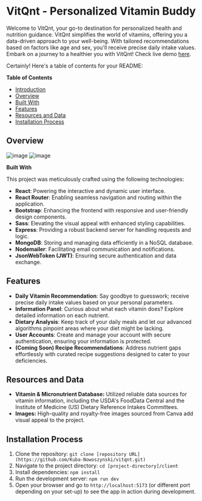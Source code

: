 # VitQnt - Personalized Vitamin Buddy

Welcome to VitQnt, your go-to destination for personalized health and nutrition guidance. VitQnt simplifies the world of vitamins, offering you a data-driven approach to your well-being. With tailored recommendations based on factors like age and sex, you'll receive precise daily intake values. Embark on a journey to a healthier you with VitQnt! Check live demo [here](https://vitqnt.netlify.app/).

Certainly! Here's a table of contents for your README:

**Table of Contents**

- [Introduction](#vitqnt---vitamin--micronutrient-calculator)
- [Overview](#overview)
- [Built With](#built-with)
- [Features](#features)
- [Resources and Data](#resources-and-data)
- [Installation Process](#installation-process-react-app-set-up-in-vite)

## Overview

![image](https://github.com/Kuba-Nowoszynski/vitqnt/assets/117540841/4ff1f3c1-f8f4-4d85-aa9e-937b468ce22b)
![image](https://github.com/Kuba-Nowoszynski/vitqnt/assets/117540841/70e5f61d-bdc8-4a0a-811c-fbeef46d1305)

**Built With**

This project was meticulously crafted using the following technologies:

- **React**: Powering the interactive and dynamic user interface.
- **React Router**: Enabling seamless navigation and routing within the application.
- **Bootstrap**: Enhancing the frontend with responsive and user-friendly design components.
- **Sass**: Elevating the visual appeal with enhanced styling capabilities.
- **Express**: Providing a robust backend server for handling requests and logic.
- **MongoDB**: Storing and managing data efficiently in a NoSQL database.
- **Nodemailer**: Facilitating email communication and notifications.
- **JsonWebToken (JWT)**: Ensuring secure authentication and data exchange.

## Features

- **Daily Vitamin Recommendation**: Say goodbye to guesswork; receive precise daily intake values based on your personal parameters.
- **Information Panel**: Curious about what each vitamin does? Explore detailed information on each nutrient.
- **Dietary Analysis**: Keep track of your daily meals and let our advanced algorithms pinpoint areas where your diet might be lacking.
- **User Accounts**: Create and manage your account with secure authentication, ensuring your information is protected.
- **(Coming Soon) Recipe Recommendations**: Address nutrient gaps effortlessly with curated recipe suggestions designed to cater to your deficiencies.

## Resources and Data

- **Vitamin & Micronutrient Database:** Utilized reliable data sources for vitamin information, including the USDA's FoodData Central and the Institute of Medicine (US) Dietary Reference Intakes Committees.
- **Images:** High-quality and royalty-free images sourced from Canva add visual appeal to the project.

## Installation Process

1. Clone the repository: `git clone [repository URL](https://github.com/Kuba-Nowoszynski/vitqnt.git)`
2. Navigate to the project directory: `cd [project-directory]/client`
3. Install dependencies: `npm install`
4. Run the development server: `npm run dev`
5. Open your browser and go to `http://localhost:5173` (or different port depending on your set-up) to see the app in action during development.
